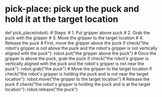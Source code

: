 # pick-place: pick up the puck and hold it at the target location
def pick_place(robot):
    # Steps:
    #  1. Put gripper above puck
    #  2. Grab the puck with the gripper
    #  3. Move the gripper to the target location
    #  4. Release the puck
    # First, move the gripper above the puck
    if check("the robot's gripper is not above the puck and the robot's gripper is not vertically aligned with the puck"):
        robot.put("the gripper above the puck")
    # Once the gripper is above the puck, grab the puck
    if check("the robot's gripper is vertically aligned with the puck and the robot's gripper is not near the puck"):
        robot.grab("the puck")
    # Move the gripper to the target location
    if check("the robot's gripper is holding the puck and is not near the target location"):
        robot.move("the gripper to the target location")
    # Release the puck
    if check("the robot's gripper is holding the puck and is at the target location"):
        robot.release("the puck")